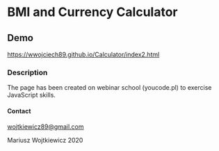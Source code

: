 # BMI and Currency Calculator

## Demo 

https://wwojciech89.github.io/Calculator/index2.html

### Description

The page has been created on webinar school (youcode.pl) 
to exercise JavaScript skills.

#### Contact 

wojtkiewicz89@gmail.com

Mariusz Wojtkiewicz 2020
